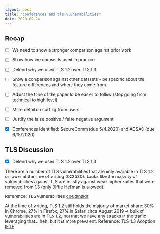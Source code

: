 ```yaml
---
layout: post
title: "conferences and tls vulnerabilities"
date: 2020-02-24
---
```


Recap
---------
- [ ] We need to show a stronger comparison against prior work
- [ ] Show how the dataset is used in practice
- [ ] Defend why we used TLS 1.2 over TLS 1.3
- [ ] Show a comparison against other datasets - be specific about the feature differences and where they come from 
- [ ] Adjust the tone of the paper to be easier to follow (stop going from technical to high level)
- [ ] More detail on surfing from users 
- [ ] Justify the false positive / false negative argument 

- [x] Conferences identified: SecureComm (due 5/4/2020) and ACSAC (due 6/15/2020)


## TLS Discussion
- [x] Defend why we used TLS 1.2 over TLS 1.3

There are a number of TLS vulnerabilities that are only available in TLS 1.2 or lower at the time of writing (022520). 
Looks like the majority of vulnerabilities against TLS are mostly against weak cipher suites that were removed from 1.3
(only Diffie Hellman is allowed). 

Reference: TLS vulnerabilities
[cloudinsidr](https://www.cloudinsidr.com/content/known-attack-vectors-against-tls-implementation-vulnerabilities/)

At the time of writing, TLS 1.2 still holds the majority of market share: 30% in Chrome, 27% in Firefox, 27% in Safari circa August 2019
-> bulk of vulnerabilities are in TLS 1.2, not that we have any attacks in the traffic leveraging that... heh, but it *is* more prevalent.
Reference: TLS 1.3 Adoption
[IETF](https://ietf.org/blog/tls13-adoption/)


